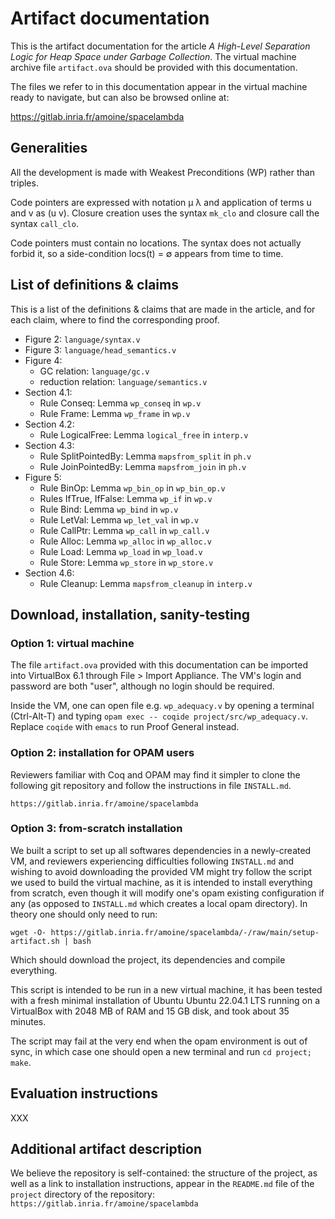# Artifact documentation

This is the artifact documentation for the article *A High-Level
Separation Logic for Heap Space under Garbage Collection*. The virtual
machine archive file `artifact.ova` should be provided with this documentation.

The files we refer to in this documentation appear in the virtual machine
	ready to navigate, but can also be browsed online at:

  https://gitlab.inria.fr/amoine/spacelambda

## Generalities

All the development is made with Weakest Preconditions (WP) rather
than triples.

Code pointers are expressed with notation µ λ and application of terms
u and v as (u v).
Closure creation uses the syntax `mk_clo` and closure call the syntax
`call_clo`.

Code pointers must contain no locations. The syntax does not actually
forbid it, so a side-condition locs(t) = ∅ appears from time to time.

## List of definitions & claims

This is a list of the definitions & claims that are made in the
article, and for each claim, where to find the corresponding proof.

* Figure 2: `language/syntax.v`
* Figure 3: `language/head_semantics.v`
* Figure 4:
  + GC relation: `language/gc.v`
  + reduction relation: `language/semantics.v`
* Section 4.1:
  + Rule Conseq: Lemma `wp_conseq` in `wp.v`
  + Rule Frame: Lemma `wp_frame` in `wp.v`
* Section 4.2:
  + Rule LogicalFree: Lemma `logical_free` in `interp.v`
* Section 4.3:
  + Rule SplitPointedBy: Lemma `mapsfrom_split` in `ph.v`
  + Rule JoinPointedBy: Lemma `mapsfrom_join` in `ph.v`
* Figure 5:
  + Rule BinOp: Lemma `wp_bin_op` in `wp_bin_op.v`
  + Rules IfTrue, IfFalse: Lemma `wp_if` in `wp.v`
  + Rule Bind: Lemma `wp_bind` in `wp.v`
  + Rule LetVal: Lemma `wp_let_val` in `wp.v`
  + Rule CallPtr: Lemma `wp_call` in `wp_call.v`
  + Rule Alloc: Lemma `wp_alloc` in `wp_alloc.v`
  + Rule Load: Lemma `wp_load` in `wp_load.v`
  + Rule Store: Lemma `wp_store` in `wp_store.v`
* Section 4.6:
  + Rule Cleanup: Lemma `mapsfrom_cleanup` in `interp.v`


## Download, installation, sanity-testing

### Option 1: virtual machine

The file `artifact.ova` provided with this documentation can be
imported into VirtualBox 6.1 through File > Import Appliance.
The VM's login and password are both "user", although no login should be required.

Inside the VM, one can open file e.g. `wp_adequacy.v` by opening a terminal
(Ctrl-Alt-T) and typing `opam exec -- coqide project/src/wp_adequacy.v`.
Replace `coqide` with `emacs` to run Proof General instead.

### Option 2: installation for OPAM users

Reviewers familiar with Coq and OPAM may find it simpler to clone the
following git repository and follow the instructions in file
`INSTALL.md`.

```
https://gitlab.inria.fr/amoine/spacelambda
```

### Option 3: from-scratch installation

We built a script to set up all softwares dependencies in a newly-created VM,
and reviewers experiencing difficulties following `INSTALL.md` and wishing to
avoid downloading the provided VM might try follow the script we used to build
the virtual machine, as it is intended to install everything from scratch,
even though it will modify one's opam existing configuration if any (as
opposed to `INSTALL.md` which creates a local opam directory). In theory one
should only need to run:

```
wget -O- https://gitlab.inria.fr/amoine/spacelambda/-/raw/main/setup-artifact.sh | bash
```

Which should download the project, its dependencies and compile everything.

This script is intended to be run in a new virtual machine, it has been tested
with a fresh minimal installation of Ubuntu Ubuntu 22.04.1 LTS running on a VirtualBox with
2048 MB of RAM and 15 GB disk, and took about 35 minutes.

The script may fail at the very end when the opam environment is out of sync,
in which case one should open a new terminal and run `cd project; make`.


## Evaluation instructions

XXX

## Additional artifact description

We believe the repository is self-contained: the structure of the project, as
well as a link to installation instructions, appear in the `README.md` file of
the `project` directory of the repository:
`https://gitlab.inria.fr/amoine/spacelambda`
